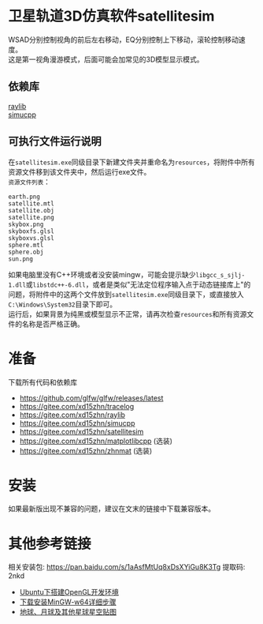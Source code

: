 # 卫星轨道3D仿真软件satellitesim
WSAD分别控制视角的前后左右移动，EQ分别控制上下移动，滚轮控制移动速度。  
这是第一视角漫游模式，后面可能会加常见的3D模型显示模式。  

## 依赖库
[raylib](https://gitee.com/xd15zhn/raylib)  
[simucpp](https://gitee.com/xd15zhn/simucpp)  

## 可执行文件运行说明
在`satellitesim.exe`同级目录下新建文件夹并重命名为`resources`，将附件中所有资源文件移到该文件夹中，然后运行exe文件。  
`资源文件列表`：
```
earth.png
satellite.mtl
satellite.obj
satellite.png
skybox.png
skyboxfs.glsl
skyboxvs.glsl
sphere.mtl
sphere.obj
sun.png
```
如果电脑里没有C++环境或者没安装mingw，可能会提示缺少`libgcc_s_sjlj-1.dll`或`libstdc++-6.dll`，或者是类似"无法定位程序输入点于动态链接库上"的问题，将附件中的这两个文件放到`satellitesim.exe`同级目录下，或直接放入`C:\Windows\System32`目录下即可。  
运行后，如果背景为纯黑或模型显示不正常，请再次检查`resources`和所有资源文件的名称是否严格正确。

# 准备
下载所有代码和依赖库
- <https://github.com/glfw/glfw/releases/latest>
- <https://gitee.com/xd15zhn/tracelog>
- <https://gitee.com/xd15zhn/raylib>
- <https://gitee.com/xd15zhn/simucpp>
- <https://gitee.com/xd15zhn/satellitesim>
- <https://gitee.com/xd15zhn/matplotlibcpp> (选装)
- <https://gitee.com/xd15zhn/zhnmat> (选装)

# 安装
如果最新版出现不兼容的问题，建议在文末的链接中下载兼容版本。

# 其他参考链接
相关安装包: https://pan.baidu.com/s/1aAsfMtUq8xDsXYiGu8K3Tg 提取码: 2nkd  
- [Ubuntu下搭建OpenGL开发环境](https://blog.csdn.net/l1216766050/article/details/102787618)
- [下载安装MinGW-w64详细步骤](https://blog.csdn.net/jjxcsdn/article/details/123058745)
- [地球、月球及其他星球星空贴图](http://h.shanse8.com/read.php?tid-47872-ordertype-desc-displayMode-1.html)
